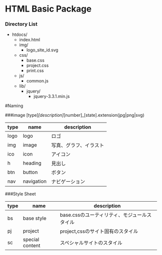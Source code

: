 
# HTML Basic Package
### Directory List
+ htdocs/ 
    + index.html
    + img/
        + logo_site_id.svg
    + css/
        + base.css
        + project.css
        + print.css
    + js/
        + common.js
    + lib/
        + jquery/
            + jquery-3.3.1.min.js

#Naming

###image 
[type]_[description]_[number]_[state].extension(jpg|png|svg)

|type|name|description|
|----|----|-----------|
|logo|logo| ロゴ|
|img|image|写真、グラフ、イラスト|
|ico|icon|アイコン|
|h|heading|見出し|
|btn|button|ボタン|
|nav|navigation|ナビゲーション|

###Style Sheet

|type|name|description|
|----|----|-----------|
|bs|base style|base.cssのユーティリティ、モジュールスタイル|
|pj|project|project,cssのサイト固有のスタイル|
|sc|special content|スペシャルサイトのスタイル|
 